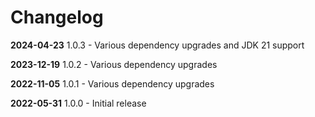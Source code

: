 # Changelog
**2024-04-23**
1.0.3 -  Various dependency upgrades and JDK 21 support

**2023-12-19**
1.0.2 -  Various dependency upgrades

**2022-11-05**
1.0.1 -  Various dependency upgrades

**2022-05-31**
1.0.0 -  Initial release
